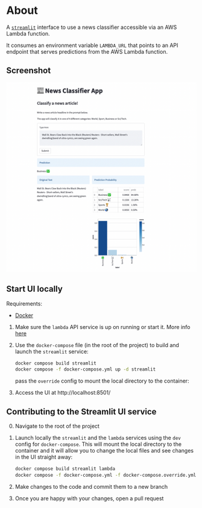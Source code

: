 # About

A [`streamlit`](streamlit.io) interface to use a news classifier accessible via an AWS Lambda function.

It consumes an environment variable `LAMBDA_URL` that points to an API endpoint that serves predictions from the AWS Lambda function.

## Screenshot

![screenshot](/docs/streamlit-UI-screenshot.png)

## Start UI locally

Requirements:

- [Docker](https://docs.docker.com/get-docker/)

1. Make sure the `lambda` API service is up on running or start it. More info [here](/services/lambda/README.md#start-api-locally-in-a-docker-container)
2. Use the `docker-compose` file (in the root of the project) to build and launch the `streamlit` service:

   ```bash
   docker compose build streamlit
   docker compose -f docker-compose.yml up -d streamlit
   ```

   pass the `override` config to mount the local directory to the container:

3. Access the UI at http://localhost:8501/

## Contributing to the Streamlit UI service

0. Navigate to the root of the project
1. Launch locally the `streamlit` and the `lambda` services using the `dev` config for `docker-compose`. This will mount the local directory to the container and it will allow you to change the local files and see changes in the UI straight away:

      ```bash
      docker compose build streamlit lambda
      docker compose -f docker-compose.yml -f docker-compose.override.yml up -d streamlit lambda
      ```
2. Make changes to the code and commit them to a new branch
3. Once you are happy with your changes, open a pull request
